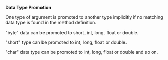 **Data Type Promotion**

One type of argument is promoted to another type implicitly if no matching data type is found in the method definition.

"byte" data can be promoted to short, int, long, float or double.

"short" type can be promoted to int, long, float or double.

"char" data type can be promoted to int, long, float or double and so on.